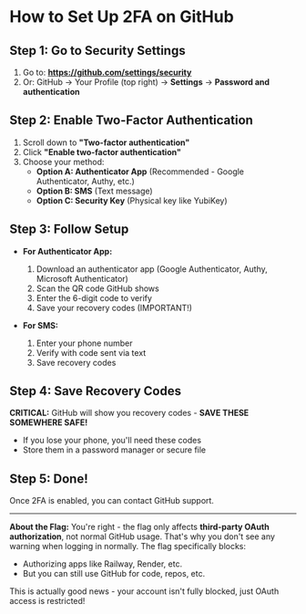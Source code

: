 # How to Set Up 2FA on GitHub

## Step 1: Go to Security Settings
1. Go to: **https://github.com/settings/security**
2. Or: GitHub → Your Profile (top right) → **Settings** → **Password and authentication**

## Step 2: Enable Two-Factor Authentication
1. Scroll down to **"Two-factor authentication"**
2. Click **"Enable two-factor authentication"**
3. Choose your method:
   - **Option A: Authenticator App** (Recommended - Google Authenticator, Authy, etc.)
   - **Option B: SMS** (Text message)
   - **Option C: Security Key** (Physical key like YubiKey)

## Step 3: Follow Setup
- **For Authenticator App:**
  1. Download an authenticator app (Google Authenticator, Authy, Microsoft Authenticator)
  2. Scan the QR code GitHub shows
  3. Enter the 6-digit code to verify
  4. Save your recovery codes (IMPORTANT!)

- **For SMS:**
  1. Enter your phone number
  2. Verify with code sent via text
  3. Save recovery codes

## Step 4: Save Recovery Codes
**CRITICAL:** GitHub will show you recovery codes - **SAVE THESE SOMEWHERE SAFE!**
- If you lose your phone, you'll need these codes
- Store them in a password manager or secure file

## Step 5: Done!
Once 2FA is enabled, you can contact GitHub support.

---

**About the Flag:**
You're right - the flag only affects **third-party OAuth authorization**, not normal GitHub usage. That's why you don't see any warning when logging in normally. The flag specifically blocks:
- Authorizing apps like Railway, Render, etc.
- But you can still use GitHub for code, repos, etc.

This is actually good news - your account isn't fully blocked, just OAuth access is restricted!

